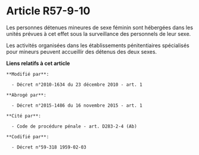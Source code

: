 # Article R57-9-10

Les personnes détenues mineures de sexe féminin sont hébergées dans les unités prévues à cet effet sous la surveillance des
personnels de leur sexe. 

Les activités organisées dans les établissements pénitentiaires spécialisés pour mineurs peuvent accueillir des détenus des
deux sexes.

**Liens relatifs à cet article**

	**Modifié par**:

	  - Décret n°2010-1634 du 23 décembre 2010 - art. 1

	**Abrogé par**:

	  - Décret n°2015-1486 du 16 novembre 2015 - art. 1

	**Cité par**:

	  - Code de procédure pénale - art. D283-2-4 (Ab)

	**Codifié par**:

	  - Décret n°59-318 1959-02-03
